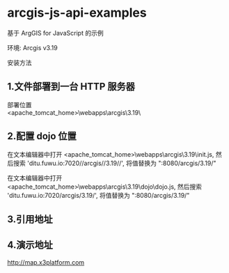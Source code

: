 # arcgis-js-api-examples
基于 ArgGIS for JavaScript 的示例

环境: Arcgis v3.19

安装方法

## 1.文件部署到一台 HTTP 服务器 

部署位置  
<apache_tomcat_home>\webapps\arcgis\3.19\

## 2.配置 dojo 位置

在文本编辑器中打开 <apache_tomcat_home>\webapps\arcgis\3.19\init.js, 然后搜索 'ditu.fuwu.io:7020//arcgis//3.19//', 将值替换为 "<myserver>:8080/arcgis/3.19/"

在文本编辑器中打开 <apache_tomcat_home>\webapps\arcgis\3.19\dojo\dojo.js, 然后搜索 'ditu.fuwu.io:7020/arcgis/3.19/', 将值替换为 "<myserver>:8080/arcgis/3.19/"

## 3.引用地址 

## 4.演示地址 
http://map.x3platform.com
